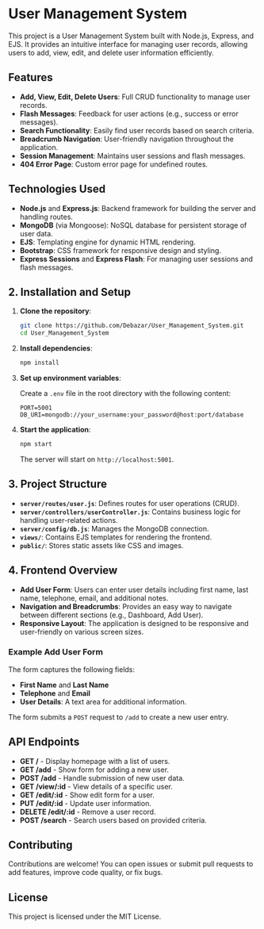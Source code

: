 
# User Management System

This project is a User Management System built with Node.js, Express, and EJS. It provides an intuitive interface for managing user records, allowing users to add, view, edit, and delete user information efficiently.

## Features

- **Add, View, Edit, Delete Users**: Full CRUD functionality to manage user records.
- **Flash Messages**: Feedback for user actions (e.g., success or error messages).
- **Search Functionality**: Easily find user records based on search criteria.
- **Breadcrumb Navigation**: User-friendly navigation throughout the application.
- **Session Management**: Maintains user sessions and flash messages.
- **404 Error Page**: Custom error page for undefined routes.

## Technologies Used

- **Node.js** and **Express.js**: Backend framework for building the server and handling routes.
- **MongoDB** (via Mongoose): NoSQL database for persistent storage of user data.
- **EJS**: Templating engine for dynamic HTML rendering.
- **Bootstrap**: CSS framework for responsive design and styling.
- **Express Sessions** and **Express Flash**: For managing user sessions and flash messages.

## 2. Installation and Setup

1. **Clone the repository**:

   ```bash
   git clone https://github.com/Debazar/User_Management_System.git
   cd User_Management_System
   ```

2. **Install dependencies**:

   ```bash
   npm install
   ```

3. **Set up environment variables**:

   Create a `.env` file in the root directory with the following content:

   ```plaintext
   PORT=5001
   DB_URI=mongodb://your_username:your_password@host:port/database
   ```

4. **Start the application**:

   ```bash
   npm start
   ```

   The server will start on `http://localhost:5001`.

## 3. Project Structure

- **`server/routes/user.js`**: Defines routes for user operations (CRUD).
- **`server/controllers/userController.js`**: Contains business logic for handling user-related actions.
- **`server/config/db.js`**: Manages the MongoDB connection.
- **`views/`**: Contains EJS templates for rendering the frontend.
- **`public/`**: Stores static assets like CSS and images.

## 4. Frontend Overview

- **Add User Form**: Users can enter user details including first name, last name, telephone, email, and additional notes.
- **Navigation and Breadcrumbs**: Provides an easy way to navigate between different sections (e.g., Dashboard, Add User).
- **Responsive Layout**: The application is designed to be responsive and user-friendly on various screen sizes.

### Example Add User Form

The form captures the following fields:

- **First Name** and **Last Name**
- **Telephone** and **Email**
- **User Details**: A text area for additional information.

The form submits a `POST` request to `/add` to create a new user entry.

## API Endpoints

- **GET /** - Display homepage with a list of users.
- **GET /add** - Show form for adding a new user.
- **POST /add** - Handle submission of new user data.
- **GET /view/:id** - View details of a specific user.
- **GET /edit/:id** - Show edit form for a user.
- **PUT /edit/:id** - Update user information.
- **DELETE /edit/:id** - Remove a user record.
- **POST /search** - Search users based on provided criteria.

## Contributing

Contributions are welcome! You can open issues or submit pull requests to add features, improve code quality, or fix bugs.

## License

This project is licensed under the MIT License.
```


